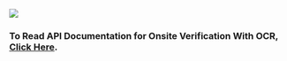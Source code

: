 [![](https://raw.githubusercontent.com/shuftipro/RESTful-API-v1.2/master/assets/banner.jpg)](https://www.shuftipro.com/)


### To Read API Documentation for Onsite Verification With OCR, [Click Here](https://shuftipro.com/api/docs/onsite_with_ocr/).

